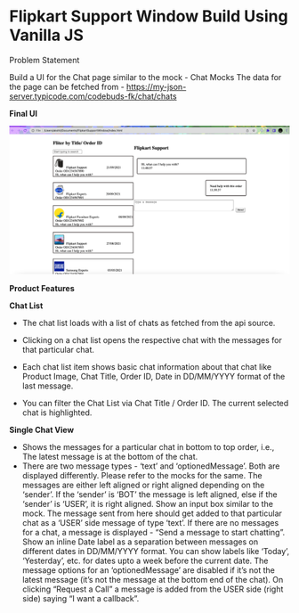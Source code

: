 # Flipkart Support Window Build Using Vanilla JS
Problem Statement

Build a UI for the Chat page similar to the mock - Chat Mocks
The data for the page can be fetched from - 
https://my-json-server.typicode.com/codebuds-fk/chat/chats

**Final UI**

![Alt text](assets/finalUI.png "Title")

**Product Features**

**Chat List**

* The chat list loads with a list of chats as fetched from the api source.

* Clicking on a chat list opens the respective chat with the messages for that particular chat.

* Each chat list item shows basic chat information about that chat like Product Image, Chat Title, Order ID, Date in DD/MM/YYYY format of the last message.

* You can filter the Chat List via Chat Title / Order ID. The current selected chat is highlighted.

**Single Chat View**

* Shows the messages for a particular chat in bottom to top order, i.e., The latest message is at the bottom of the chat.
* There are two message types - ‘text’ and ‘optionedMessage’. Both are displayed differently. Please refer to the mocks for the same.
The messages are either left aligned or right aligned depending on the ‘sender’. If the ‘sender’ is ‘BOT’ the message is left aligned, else if the ‘sender’ is ‘USER’, it is right aligned.
Show an input box similar to the mock. The message sent from here should get added to that particular chat as a ‘USER’ side message of type ‘text’.
If there are no messages for a chat, a message is displayed - “Send a message to start chatting”.
Show an inline Date label as a separation between messages on different dates in DD/MM/YYYY format. You can show labels like ‘Today’, ‘Yesterday’, etc. for dates upto a week before the current date.
The message options for an ‘optionedMessage’ are disabled if it’s not the latest message (it’s not the message at the bottom end of the chat).
On clicking “Request a Call” a message is added from the USER side (right side) saying “I want a callback”.








